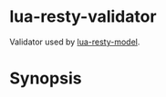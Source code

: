 # lua-resty-validator
Validator used by [lua-resty-model](https://github.com/xiangnanscu/lua-resty-model).

# Synopsis
```
```
